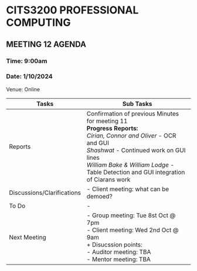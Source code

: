 
# CITS3200 PROFESSIONAL COMPUTING

## MEETING 12 AGENDA

### Time: 9:00am
### Date: 1/10/2024

Venue: Online

| Tasks                      | Sub Tasks                                                                                                                                                                          |
| -------------------------- | ---------------------------------------------------------------------------------------------------------------------------------------------------------------------------------- |
| Reports                    | Confirmation of previous Minutes for meeting 11<br>                                                                                                                     **Progress Reports:**  <br> *Cirian, Connor and Oliver* - OCR and GUI <br>*Shashwat* - Continued work on GUI lines <br>*William Bake & William Lodge* - Table Detection and GUI integration of Ciarans work
| Discussions/Clarifications | - Client meeting: what can be demoed?  |
| To Do                      | -  |
| Next Meeting               | - Group meeting: Tue 8st Oct @ 7pm <br> - Client meeting: Wed 2nd Oct @ 9am <br> + Disucssion points: <br> - Auditor meeting: TBA <br> - Mentor meeting: TBA